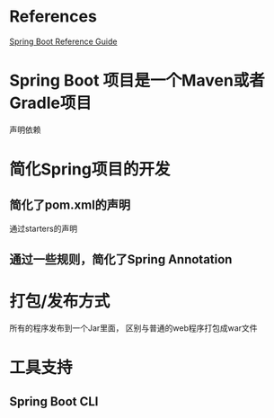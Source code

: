 # References
[Spring Boot Reference Guide](https://spring.io/projects/spring-boot#learn)  

# Spring Boot 项目是一个Maven或者Gradle项目
声明依赖

# 简化Spring项目的开发
## 简化了pom.xml的声明
通过starters的声明
## 通过一些规则，简化了Spring Annotation

# 打包/发布方式
所有的程序发布到一个Jar里面， 区别与普通的web程序打包成war文件
# 工具支持

## Spring Boot CLI





